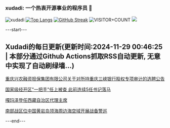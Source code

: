 ### xudadi: 一个热衷开源事业的程序员 👋

![xudadi](https://github-readme-stats-git-masterorgs-github-readme-stats-team.vercel.app/api?username=xudadi)
[![Top Langs](https://github-readme-stats.vercel.app/api/top-langs/?username=xudadi)](https://github.com/anuraghazra/github-readme-stats)
[![GitHub Streak](https://streak-stats.demolab.com?user=xudadi&locale=zh_Hans)](https://git.io/streak-stats)
![VISITOR+COUNT](https://komarev.com/ghpvc/?username=xudadi&label=VISITOR+COUNT)
![](https://raw.githubusercontent.com/xudadi/xudadi/main/assets/github-contribution-grid-snake.svg)


---start---

## Xudadi的每日更新(更新时间:2024-11-29 00:46:25 | 本部分通过Github Actions抓取RSS自动更新, 无意中实现了自动刷绿墙...)

[重庆兴农融资担保集团有限公司关于对所持重庆三峡银行股权专项审计的选聘公告](https://www.gongkaoleida.com/article/2211747)

[国家级经开区"一把手"任上被查 此前连续5任书记落马](https://m.163.com/news/article/JI3MDVJ90512B07B.html)

[嘎玛泽登任西藏自治区代理主席](https://m.163.com/news/article/JI3LRAMF0001899O.html)

[南部战区位中国黄岩岛领海周边海空域开展战备警巡](https://m.163.com/news/article/JI3KOFFB0001899O.html)

---end---
